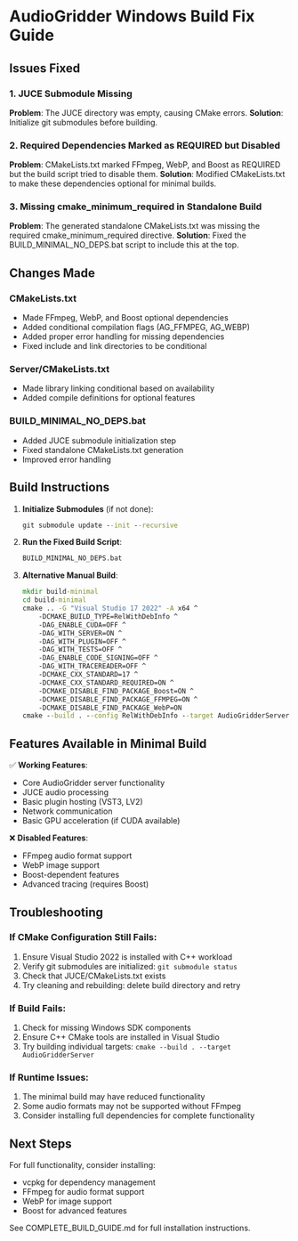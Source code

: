 # AudioGridder Windows Build Fix Guide

## Issues Fixed

### 1. JUCE Submodule Missing
**Problem**: The JUCE directory was empty, causing CMake errors.
**Solution**: Initialize git submodules before building.

### 2. Required Dependencies Marked as REQUIRED but Disabled
**Problem**: CMakeLists.txt marked FFmpeg, WebP, and Boost as REQUIRED but the build script tried to disable them.
**Solution**: Modified CMakeLists.txt to make these dependencies optional for minimal builds.

### 3. Missing cmake_minimum_required in Standalone Build
**Problem**: The generated standalone CMakeLists.txt was missing the required cmake_minimum_required directive.
**Solution**: Fixed the BUILD_MINIMAL_NO_DEPS.bat script to include this at the top.

## Changes Made

### CMakeLists.txt
- Made FFmpeg, WebP, and Boost optional dependencies
- Added conditional compilation flags (AG_FFMPEG, AG_WEBP)
- Added proper error handling for missing dependencies
- Fixed include and link directories to be conditional

### Server/CMakeLists.txt
- Made library linking conditional based on availability
- Added compile definitions for optional features

### BUILD_MINIMAL_NO_DEPS.bat
- Added JUCE submodule initialization step
- Fixed standalone CMakeLists.txt generation
- Improved error handling

## Build Instructions

1. **Initialize Submodules** (if not done):
   ```cmd
   git submodule update --init --recursive
   ```

2. **Run the Fixed Build Script**:
   ```cmd
   BUILD_MINIMAL_NO_DEPS.bat
   ```

3. **Alternative Manual Build**:
   ```cmd
   mkdir build-minimal
   cd build-minimal
   cmake .. -G "Visual Studio 17 2022" -A x64 ^
       -DCMAKE_BUILD_TYPE=RelWithDebInfo ^
       -DAG_ENABLE_CUDA=OFF ^
       -DAG_WITH_SERVER=ON ^
       -DAG_WITH_PLUGIN=OFF ^
       -DAG_WITH_TESTS=OFF ^
       -DAG_ENABLE_CODE_SIGNING=OFF ^
       -DAG_WITH_TRACEREADER=OFF ^
       -DCMAKE_CXX_STANDARD=17 ^
       -DCMAKE_CXX_STANDARD_REQUIRED=ON ^
       -DCMAKE_DISABLE_FIND_PACKAGE_Boost=ON ^
       -DCMAKE_DISABLE_FIND_PACKAGE_FFMPEG=ON ^
       -DCMAKE_DISABLE_FIND_PACKAGE_WebP=ON
   cmake --build . --config RelWithDebInfo --target AudioGridderServer
   ```

## Features Available in Minimal Build

✅ **Working Features**:
- Core AudioGridder server functionality
- JUCE audio processing
- Basic plugin hosting (VST3, LV2)
- Network communication
- Basic GPU acceleration (if CUDA available)

❌ **Disabled Features**:
- FFmpeg audio format support
- WebP image support
- Boost-dependent features
- Advanced tracing (requires Boost)

## Troubleshooting

### If CMake Configuration Still Fails:
1. Ensure Visual Studio 2022 is installed with C++ workload
2. Verify git submodules are initialized: `git submodule status`
3. Check that JUCE/CMakeLists.txt exists
4. Try cleaning and rebuilding: delete build directory and retry

### If Build Fails:
1. Check for missing Windows SDK components
2. Ensure C++ CMake tools are installed in Visual Studio
3. Try building individual targets: `cmake --build . --target AudioGridderServer`

### If Runtime Issues:
1. The minimal build may have reduced functionality
2. Some audio formats may not be supported without FFmpeg
3. Consider installing full dependencies for complete functionality

## Next Steps

For full functionality, consider installing:
- vcpkg for dependency management
- FFmpeg for audio format support
- WebP for image support
- Boost for advanced features

See COMPLETE_BUILD_GUIDE.md for full installation instructions.
